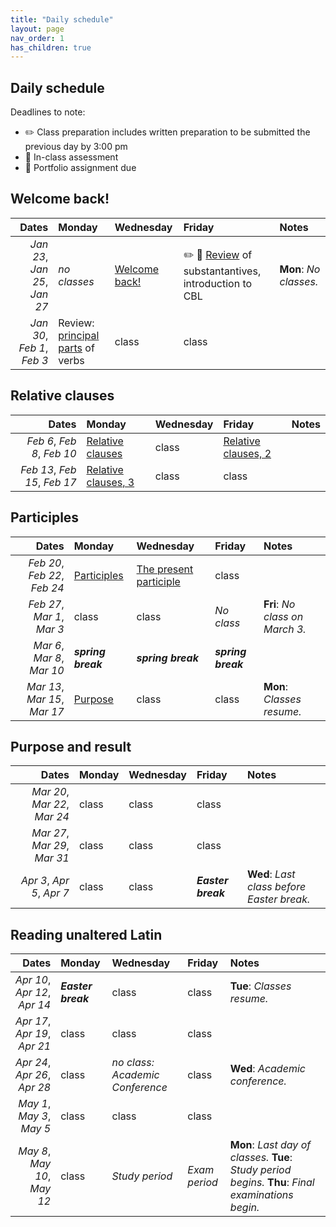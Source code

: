 ```yaml
---
title: "Daily schedule"
layout: page
nav_order: 1
has_children: true
---
```


## Daily schedule

Deadlines to note:


- ✏️ Class preparation includes written preparation to be submitted the previous day by 3:00 pm
- 🔬 In-class assessment
- 📜  Portfolio assignment due





## Welcome back!

| Dates | Monday | Wednesday | Friday | Notes |
| ---: | :--- | :--- | :--- | :--- |
| *Jan 23*, *Jan 25*, *Jan 27* | *no classes* | [Welcome back!](../assignments/welcomeback/)  | ✏️ 🔬 [Review](../assignments/review1/) of substantantives, introduction to CBL | **Mon**: *No classes.* |
| *Jan 30*, *Feb 1*, *Feb 3* | Review: [principal parts](../assignments/verbs/) of verbs | class | class |  |

## Relative clauses

| Dates | Monday | Wednesday | Friday | Notes |
| ---: | :--- | :--- | :--- | :--- |
| *Feb 6*, *Feb 8*, *Feb 10* | [Relative clauses](../assignments/relative1/) | class | [Relative clauses, 2](../assignments/relative2/) |  |
| *Feb 13*, *Feb 15*, *Feb 17* | [Relative clauses, 3](../assignments/relative3/) | class | class |  |

## Participles

| Dates | Monday | Wednesday | Friday | Notes |
| ---: | :--- | :--- | :--- | :--- |
| *Feb 20*, *Feb 22*, *Feb 24* | [Participles](../assignments/participles1/) | [The present participle](../assignments/presentparticiple/) | class |  |
| *Feb 27*, *Mar 1*, *Mar 3* | class | class | *No class* | **Fri**: *No class on March 3.* |
| *Mar 6*, *Mar 8*, *Mar 10* | ***spring break*** | ***spring break*** | ***spring break*** |  |
| *Mar 13*, *Mar 15*, *Mar 17* | [Purpose](../assignments/) | class | class | **Mon**: *Classes resume.* |

## Purpose and result

| Dates | Monday | Wednesday | Friday | Notes |
| ---: | :--- | :--- | :--- | :--- |
| *Mar 20*, *Mar 22*, *Mar 24* | class | class | class |  |
| *Mar 27*, *Mar 29*, *Mar 31* | class | class | class |  |
| *Apr 3*, *Apr 5*, *Apr 7* | class | class | ***Easter break*** | **Wed**: *Last class before Easter break.* |

## Reading unaltered Latin

| Dates | Monday | Wednesday | Friday | Notes |
| ---: | :--- | :--- | :--- | :--- |
| *Apr 10*, *Apr 12*, *Apr 14* | ***Easter break*** | class | class | **Tue**: *Classes resume.* |
| *Apr 17*, *Apr 19*, *Apr 21* | class | class | class |  |
| *Apr 24*, *Apr 26*, *Apr 28* | class | *no class: Academic Conference* | class | **Wed**: *Academic conference.* |
| *May 1*, *May 3*, *May 5* | class | class | class |  |
| *May 8*, *May 10*, *May 12* | class | *Study period* | *Exam period* | **Mon**: *Last day of classes.* **Tue**: *Study period begins.* **Thu**: *Final examinations begin.* |